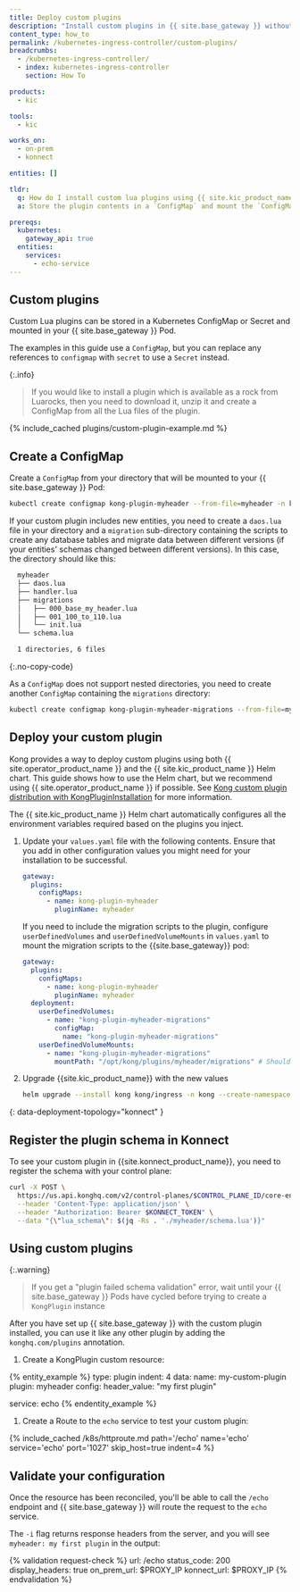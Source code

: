 ```yaml
---
title: Deploy custom plugins
description: "Install custom plugins in {{ site.base_gateway }} without using a custom image"
content_type: how_to
permalink: /kubernetes-ingress-controller/custom-plugins/
breadcrumbs:
  - /kubernetes-ingress-controller/
  - index: kubernetes-ingress-controller
    section: How To

products:
  - kic

tools:
  - kic

works_on:
  - on-prem
  - konnect

entities: []

tldr:
  q: How do I install custom lua plugins using {{ site.kic_product_name }}?
  a: Store the plugin contents in a `ConfigMap` and mount the `ConfigMap` as a volume on your Pods.

prereqs:
  kubernetes:
    gateway_api: true
  entities:
    services:
      - echo-service
---
```


## Custom plugins

Custom Lua plugins can be stored in a Kubernetes ConfigMap or Secret and mounted in your {{ site.base_gateway }} Pod.

The examples in this guide use a `ConfigMap`, but you can replace any references to `configmap` with `secret` to use a `Secret` instead.

{:.info}
> If you would like to install a plugin which is available as a rock from Luarocks, then you need to download it, unzip it and create a ConfigMap from all the Lua files of the plugin.

{% include_cached plugins/custom-plugin-example.md %}


## Create a ConfigMap

Create a `ConfigMap` from your directory that will be mounted to your {{ site.base_gateway }} Pod:

```bash
kubectl create configmap kong-plugin-myheader --from-file=myheader -n kong
```

If your custom plugin includes new entities, you need to create a `daos.lua` file in your directory and a `migration` sub-directory containing the scripts to create any database tables and migrate data between different versions (if your entities' schemas changed between different versions). In this case, the directory should like this:

```bash
  myheader
  ├── daos.lua
  ├── handler.lua
  ├── migrations
  │   ├── 000_base_my_header.lua
  │   ├── 001_100_to_110.lua
  │   └── init.lua
  └── schema.lua

  1 directories, 6 files
```
{:.no-copy-code}

As a `ConfigMap` does not support nested directories, you need to create another `ConfigMap` containing the `migrations` directory:

```bash
kubectl create configmap kong-plugin-myheader-migrations --from-file=myheader/migrations -n kong
```

## Deploy your custom plugin

Kong provides a way to deploy custom plugins using both {{ site.operator_product_name }} and the {{ site.kic_product_name }} Helm chart. This guide shows how to use the Helm chart, but we recommend using {{ site.operator_product_name }} if possible. See [Kong custom plugin distribution with KongPluginInstallation](/operator/dataplanes/how-to/deploy-custom-plugins/) for more information.

The {{ site.kic_product_name }} Helm chart automatically configures all the environment variables required based on the plugins you inject.

1. Update your `values.yaml` file with the following contents. Ensure that you add in other configuration values you might need for your installation to be successful.

    ```yaml
    gateway:
      plugins:
        configMaps:
          - name: kong-plugin-myheader
            pluginName: myheader
    ```

    If you need to include the migration scripts to the plugin, configure `userDefinedVolumes` and `userDefinedVolumeMounts` in `values.yaml` to mount the migration scripts to the {{site.base_gateway}} pod:

    ```yaml
    gateway:
      plugins:
        configMaps:
          - name: kong-plugin-myheader
            pluginName: myheader
      deployment:
        userDefinedVolumes:
          - name: "kong-plugin-myheader-migrations"
            configMap:
              name: "kong-plugin-myheader-migrations"
        userDefinedVolumeMounts:
          - name: "kong-plugin-myheader-migrations"
            mountPath: "/opt/kong/plugins/myheader/migrations" # Should be the path /opt/kong/plugins/<plugin-name>/migrations
    ```

1. Upgrade {{site.kic_product_name}} with the new values

    ```bash
    helm upgrade --install kong kong/ingress -n kong --create-namespace --values values.yaml
    ```

{: data-deployment-topology="konnect" }
## Register the plugin schema in Konnect

To see your custom plugin in {{site.konnect_product_name}}, you need to register the schema with your control plane: 

```sh
curl -X POST \
  https://us.api.konghq.com/v2/control-planes/$CONTROL_PLANE_ID/core-entities/plugin-schemas \
  --header 'Content-Type: application/json' \
  --header "Authorization: Bearer $KONNECT_TOKEN" \
  --data "{\"lua_schema\": $(jq -Rs . './myheader/schema.lua')}"
```

## Using custom plugins

{:.warning}
> If you get a "plugin failed schema validation" error, wait until your {{ site.base_gateway }} Pods have cycled before trying to create a `KongPlugin` instance

After you have set up {{ site.base_gateway }} with the custom plugin installed, you can use it like any other plugin by adding the `konghq.com/plugins` annotation. 

1. Create a KongPlugin custom resource:

{% entity_example %}
type: plugin
indent: 4
data:
  name: my-custom-plugin
  plugin: myheader
  config:
    header_value: "my first plugin"

  service: echo
{% endentity_example %}

1. Create a Route to the `echo` service to test your custom plugin: 

{% include_cached /k8s/httproute.md path='/echo' name='echo' service='echo' port='1027' skip_host=true indent=4 %}

## Validate your configuration

Once the resource has been reconciled, you'll be able to call the `/echo` endpoint and {{ site.base_gateway }} will route the request to the `echo` service.

The `-i` flag returns response headers from the server, and you will see `myheader: my first plugin` in the output:

{% validation request-check %}
url: /echo
status_code: 200
display_headers: true
on_prem_url: $PROXY_IP
konnect_url: $PROXY_IP
{% endvalidation %}
